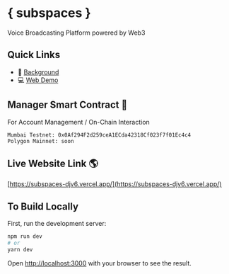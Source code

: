 # { subspaces }
 Voice Broadcasting Platform powered by Web3

## Quick Links
- 📕 [Background](https://drive.google.com/file/d/1Dllb17eI5B61NafKxPdCDXym-PmKGjH6/view?usp=sharing)
- 💻 [Web Demo](https://youtu.be/L-djOu7VmL8)

## Manager Smart Contract 📜
For Account Management / On-Chain Interaction
```
Mumbai Testnet: 0x0Af294F2d259ceA1ECda42318Cf023f7f01Ec4c4
Polygon Mainnet: soon
```
## Live Website Link 🌎 
[https://subspaces-djv6.vercel.app/](https://subspaces-djv6.vercel.app/)

## To Build Locally
First, run the development server:
```bash
npm run dev
# or
yarn dev
```
Open [http://localhost:3000](http://localhost:3000) with your browser to see the result.
